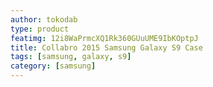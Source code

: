 ```yaml
---
author: tokodab
type: product
featimg: 12i8WaPrmcXQ1Rk360GUuUME9IbKOptpJ
title: Collabro 2015 Samsung Galaxy S9 Case
tags: [samsung, galaxy, s9]
category: [samsung]
---
```

